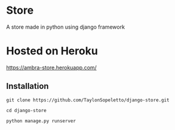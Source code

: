 # Store

A store made in python using django framework

# Hosted on Heroku
https://ambra-store.herokuapp.com/

## Installation

```console
git clone https://github.com/TaylonSopeletto/django-store.git
```

```console
cd django-store
```

```console
python manage.py runserver
```